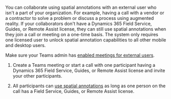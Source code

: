 You can collaborate using spatial annotations with an external user who isn't a part of your organization. For example, having a call with a vendor or a contractor to solve a problem or discuss a process using augmented reality. If your collaborators don't have a Dynamics 365 Field Service, Guides, or Remote Assist license, they can still use spatial annotations when they join a call or meeting on a one-time basis. The system only requires one licensed user to unlock spatial annotation capabilities to all other mobile and desktop users.

Make sure your Teams admin has [enabled meetings for external users](/microsoftteams/plan-meetings#meeting-options-for-guests-and-external-participants).

1. Create a Teams meeting or start a call with one participant having a Dynamics 365 Field Service, Guides, or Remote Assist license and invite your other participants.

1. All participants can [use spatial annotations](../remote-assist/teams-mobile-annotate.md#use-annotations)  as long as one person on the call has a Field Service, Guides, or Remote Assist license.